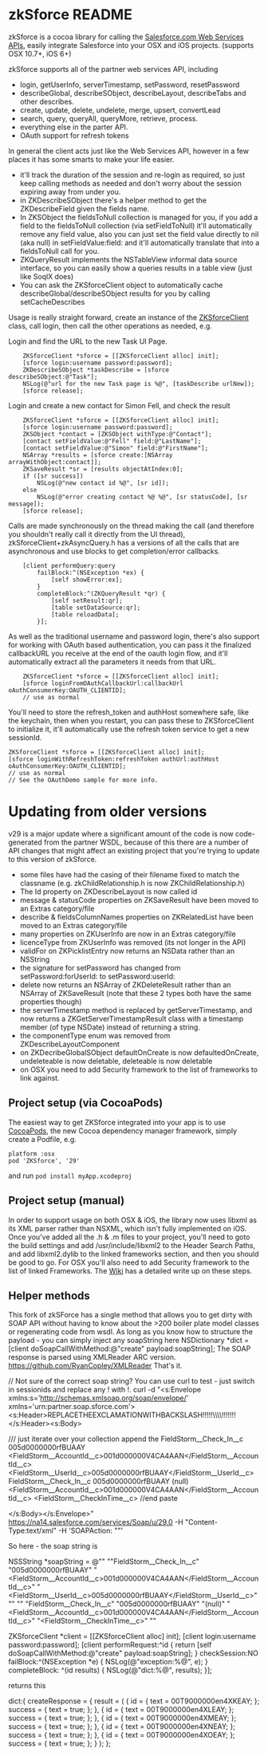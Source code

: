# zkSforce README

zkSforce is a cocoa library for calling the [Salesforce.com Web Services APIs](http://www.salesforce.com/us/developer/docs/api/index.htm), easily integrate Salesforce into your OSX and iOS projects. (supports OSX 10.7+, iOS 6+)

zkSforce supports all of the partner web services API, including

 * login, getUserInfo, serverTimestamp, setPassword, resetPassword
 * describeGlobal, describeSObject, describeLayout, describeTabs and other describes.
 * create, update, delete, undelete, merge, upsert, convertLead
 * search, query, queryAll, queryMore, retrieve, process.
 * everything else in the parter API.
 * OAuth support for refresh tokens


In general the client acts just like the Web Services API, however in a few places it has some smarts to make your life easier.

 * it'll track the duration of the session and re-login as required, so just keep calling methods as needed and don't worry about the session expiring away from under you.
 * in ZKDescribeSObject there's a helper method to get the ZKDescribeField given the fields name.
 * In ZKSObject the fieldsToNull collection is managed for you, if you add a field to the fieldsToNull collection (via setFieldToNull) it'll automatically remove any field value, also you can just set the field value directly to nil (aka null) in setFieldValue:field: and it'll automatically translate that into a fieldsToNull call for you.
 * ZKQueryResult implements the NSTableView informal data source interface, so you can easily show a queries results in a table view (just like SoqlX does)
 * You can ask the ZKSforceClient object to automatically cache describeGlobal/describeSObject results for you by calling setCacheDescribes


Usage is really straight forward, create an instance of the [ZKSforceClient](https://github.com/superfell/zkSforce/blob/master/zkSforce/zkSforceClient.h) class, call login, then call the other operations as needed, e.g.

Login and find the URL to the new Task UI Page.

        ZKSforceClient *sforce = [[ZKSforceClient alloc] init];
        [sforce login:username password:password];
        ZKDescribeSObject *taskDescribe = [sforce describeSObject:@"Task"];
        NSLog(@"url for the new Task page is %@", [taskDescribe urlNew]);	
        [sforce release];


Login and create a new contact for Simon Fell, and check the result

        ZKSforceClient *sforce = [[ZKSforceClient alloc] init];
        [sforce login:username password:password];
        ZKSObject *contact = [ZKSObject withType:@"Contact"];
        [contact setFieldValue:@"Fell" field:@"LastName"];
        [contact setFieldValue:@"Simon" field:@"FirstName"];
        NSArray *results = [sforce create:[NSArray arrayWithObject:contact]];
        ZKSaveResult *sr = [results objectAtIndex:0];
        if ([sr success])
	        NSLog(@"new contact id %@", [sr id]);
        else
	        NSLog(@"error creating contact %@ %@", [sr statusCode], [sr message]);
        [sforce release];

		
Calls are made synchronously on the thread making the call (and therefore you shouldn't really call it directly from the UI thread), zkSforceClient+zkAsyncQuery.h has a versions of all the calls that are asynchronous and use blocks to get completion/error callbacks.

		[client performQuery:query 
        	failBlock:^(NSException *ex) {
				[self showError:ex];
        	} 
        	completeBlock:^(ZKQueryResult *qr) {
				[self setResult:qr];
				[table setDataSource:qr];
				[table reloadData];
        	}];

As well as the traditional username and password login, there's also support for working with OAuth based authentication, you can pass it the finalized callbackURL you receive at the end of the oauth login flow, and it'll automatically extract all the parameters it needs from that URL.

		ZKSforceClient *sforce = [[ZKSforceClient alloc] init];
		[sforce loginFromOAuthCallbackUrl:callbackUrl oAuthConsumerKey:OAUTH_CLIENTID];
		// use as normal


You'll need to store the refresh_token and authHost somewhere safe, like the keychain, then when you restart, you can pass these to ZKSforceClient to initialize it, it'll automatically use the refresh token service to get a new sessionId.

	ZKSforceClient *sforce = [[ZKSforceClient alloc] init];
	[sforce loginWithRefreshToken:refreshToken authUrl:authHost oAuthConsumerKey:OAUTH_CLIENTID];
	// use as normal
	// See the OAuthDemo sample for more info.
	

# Updating from older versions
v29 is a major update where a significant amount of the code is now code-generated from the partner WSDL, because of this there are a number of API changes that might affect an existing project that you're trying to update to this version of zkSforce.

 * some files have had the casing of their filename fixed to match the classname (e.g. zkChildRelationship.h is now ZKChildRelationship.h)
 * The Id property on ZKDescribeLayout is now called id
 * message & statusCode properties on ZKSaveResult have been moved to an Extras category/file
 * describe & fieldsColumnNames properties on ZKRelatedList have been moved to an Extras category/file
 * many properties on ZKUserInfo are now in an Extras category/file
 * licenceType from ZKUserInfo was removed (its not longer in the API)
 * validFor on ZKPicklistEntry now returns an NSData rather than an NSString
 * the signature for setPassword has changed from setPassword:forUserId: to setPassword:userId:
 * delete now returns an NSArray of ZKDeleteResult rather than an NSArray of ZKSaveResult (note that these 2 types both have the same properties though)
 * the serverTimestamp method is replaced by getServerTimestamp, and now returns a ZKGetServerTimestampResult class with a timestamp member (of type NSDate) instead of returning a string.
 * the componentType enum was removed from ZKDescribeLayoutComponent
 * on ZKDecribeGlobalSObject defaultOnCreate is now defaultedOnCreate, undeleteable is now deletable, deleteable is now deletable
 * on OSX you need to add Security framework to the list of frameworks to link against.



## Project setup (via CocoaPods)

The easiest way to get ZKSforce integrated into your app is to use [CocoaPods](http://cocoapods.org/), the new Cocoa dependency manager framework, simply create a Podfile, e.g.

    platform :osx
	pod 'ZKSforce', '29'
	
and run  `pod install myApp.xcodeproj`


## Project setup (manual)

In order to support usage on both OSX & iOS, the library now uses libxml as its XML parser rather than NSXML, which isn't fully implemented on iOS. Once you've added all the .h & .m files to your project, you'll need to goto the build settings and add /usr/include/libxml2 to the Header Search Paths, and add libxml2.dylib to the linked frameworks section, and then you should be good to go. For OSX you'll also need to add Security framework to the list of linked Frameworks. The [Wiki](https://github.com/superfell/zkSforce/wiki/Creating-a-new-project-that-uses-zkSforce) has a detailed write up on these steps.



## Helper methods

This fork of zkSForce has a single method that allows you to get dirty with SOAP API without having to know about the >200 boiler plate model classes or regenerating code from wsdl.
As long as you know how to structure the payload - you can simply inject any soapString here 
NSDictionary *dict = [client doSoapCallWithMethod:@"create" payload:soapString];
The SOAP response is parsed using XMLReader ARC version. https://github.com/RyanCopley/XMLReader That's it.

// Not sure of the correct soap string? You can use curl to test - just switch in sessionids and replace any ! with \!.
curl -d "<s:Envelope xmlns:s='http://schemas.xmlsoap.org/soap/envelope/' xmlns='urn:partner.soap.sforce.com'><s:Header><SessionHeader><sessionId>REPLACETHEEXCLAMATIONWITHBACKSLASH!!!!!\\\\\\\\!!!!!!!</sessionId></SessionHeader></s:Header><s:Body>
          
 /// just iterate over your collection append the 
 <create>
     <sObjects>
         <type>FieldStorm__Check_In__c</type>
         <OwnerId>005d0000000rfBUAAY</OwnerId>
         <FieldStorm__AccountId__c>001d000000V4CA4AAN</FieldStorm__AccountId__c>
         <FieldStorm__UserId__c>005d0000000rfBUAAY</FieldStorm__UserId__c>
      </sObjects>
      <sObjects>
          <type>FieldStorm__Check_In__c</type>
          <OwnerId>005d0000000rfBUAAY</OwnerId>
          <Name>(null)</Name>
          <FieldStorm__AccountId__c>001d000000V4CA4AAN</FieldStorm__AccountId__c>
          <FieldStorm__CheckInTime__c>
      </sObjects>
   </create>
           //end paste
           
</s:Body></s:Envelope>" https://na14.salesforce.com/services/Soap/u/29.0 -H "Content-Type:text/xml"  -H 'SOAPAction: ""'

So here - the soap string is

   NSSString *soapString   = @"<sObjects>"
    ""<type>FieldStorm__Check_In__c</type>"
    "<OwnerId>005d0000000rfBUAAY</OwnerId>"
    "<FieldStorm__AccountId__c>001d000000V4CA4AAN</FieldStorm__AccountId__c>"
    "<FieldStorm__UserId__c>005d0000000rfBUAAY</FieldStorm__UserId__c>"
   "</sObjects>"
   "<sObjects>"
     "<type>FieldStorm__Check_In__c</type>"
     "<OwnerId>005d0000000rfBUAAY</OwnerId>"
     "<Name>(null)</Name>"
     "<FieldStorm__AccountId__c>001d000000V4CA4AAN</FieldStorm__AccountId__c>"
     "<FieldStorm__CheckInTime__c>"
    "</sObjects>"


 ZKSforceClient *client = [[ZKSforceClient alloc] init];
    [client login:username password:password];
 	[client performRequest:^id {
		  return [self doSoapCallWithMethod:@"create" payload:soapString];
		}
		 checkSession:NO
		    failBlock:^(NSException *e) {
                    NSLog(@"exception:%@", e);
        }
		completeBlock: ^(id results) {
                    NSLog(@"dict:%@", results);
        }];
		
		
	
returns this


dict:{
createResponse =     {
    result =         (
                    {
            id =                 {
                text = 00T9000000en4XKEAY;
            };
            success =                 {
                text = true;
            };
        },
                    {
            id =                 {
                text = 00T9000000en4XLEAY;
            };
            success =                 {
                text = true;
            };
        },
                    {
            id =                 {
                text = 00T9000000en4XMEAY;
            };
            success =                 {
                text = true;
            };
        },
                    {
            id =                 {
                text = 00T9000000en4XNEAY;
            };
            success =                 {
                text = true;
            };
        },
                    {
            id =                 {
                text = 00T9000000en4XOEAY;
            };
            success =                 {
                text = true;
            };
        }
    );
};
